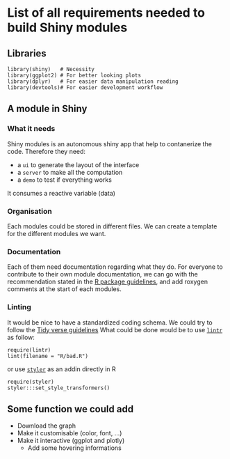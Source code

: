 # List of all requirements needed to build Shiny modules

## Libraries
```
library(shiny)   # Necessity
library(ggplot2) # For better looking plots
library(dplyr)   # For easier data manipulation reading
library(devtools)# For easier development workflow
```

## A module in Shiny
### What it needs
Shiny modules is an autonomous shiny app that help to contanerize the code.
Therefore they need:
- a `ui` to generate the layout of the interface
- a `server` to make all the computation
- a `demo` to test if everything works

It consumes a reactive variable (data)

### Organisation
Each modules could be stored in different files.
We can create a template for the different modules we want.

### Documentation
Each of them need documentation regarding what they do.
For everyone to contribute to their own module documentation, we can go with the recommendation stated in the [R package guidelines](https://r-pkgs.org/man.html#sec-man-workflow), and add roxygen comments at the start of each modules.


### Linting
It would be nice to have a standardized coding schema.
We could try to follow the [Tidy verse guidelines](https://style.tidyverse.org/files.html)
What could be done would be to use [`lintr`](https://lintr.r-lib.org/) as follow:

```
require(lintr)
lint(filename = "R/bad.R")
```

or use [`styler`](https://styler.r-lib.org/) as an addin directly in R
```
require(styler)
styler:::set_style_transformers()
```
<!-- Louis: I would prefer this one personnaly -->

## Some function we could add
- Download the graph
- Make it customisable (color, font, ...)
- Make it interactive (ggplot and plotly)
  - Add some hovering informations
